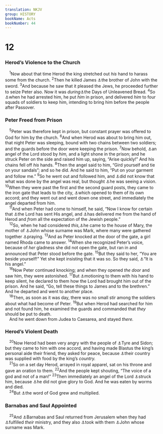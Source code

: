 ```yaml
---
translation: NKJV
group: HISTORY
bookName: Acts 
bookNumber: 44
---
```


<div class="title"><h1>12</h1><h3>Herod’s Violence to the Church</h3></div>
<span class="verse cong_12_1"> <sup>1</sup>Now about that time Herod the king stretched out <i>his</i> hand to harass some from the church. </span>
<span class="verse cong_12_2"><sup>2</sup>Then he killed James <a data-toggle="tooltip" data-placement="bottom" title="Matt. 4:21; 20:23">⚓</a>the brother of John with the sword. </span>
<span class="verse cong_12_3"><sup>3</sup>And because he saw that it pleased the Jews, he proceeded further to seize Peter also. Now it was <i>during</i><a data-toggle="tooltip" data-placement="bottom" title="Ex. 12:15; 23:15; Acts 20:6">⚓</a>the Days of Unleavened Bread. </span>
<span class="verse cong_12_4"><sup>4</sup>So <a data-toggle="tooltip" data-placement="bottom" title="John 21:18">⚓</a>when he had arrested him, he put <i>him</i> in prison, and delivered <i>him</i> to four squads of soldiers to keep him, intending to bring him before the people after Passover.<br/></span>
<div class="title"><h3>Peter Freed from Prison</h3></div>
<span class="verse cong_12_5"> <sup>5</sup>Peter was therefore kept in prison, but constant prayer was offered to God for him by the church. </span>
<span class="verse cong_12_6"><sup>6</sup>And when Herod was about to bring him out, that night Peter was sleeping, bound with two chains between two soldiers; and the guards before the door were keeping the prison. </span>
<span class="verse cong_12_7"><sup>7</sup>Now behold, <a data-toggle="tooltip" data-placement="bottom" title="Acts 5:19">⚓</a>an angel of the Lord stood by <i>him,</i> and a light shone in the prison; and he struck Peter on the side and raised him up, saying, “Arise quickly!” And his chains fell off <i>his</i> hands. </span>
<span class="verse cong_12_8"><sup>8</sup>Then the angel said to him, “Gird yourself and tie on your sandals”; and so he did. And he said to him, “Put on your garment and follow me.” </span>
<span class="verse cong_12_9"><sup>9</sup>So he went out and followed him, and <a data-toggle="tooltip" data-placement="bottom" title="Ps. 126:1">⚓</a>did not know that what was done by the angel was real, but thought <a data-toggle="tooltip" data-placement="bottom" title="Acts 10:3, 17; 11:5">⚓</a>he was seeing a vision. </span>
<span class="verse cong_12_10"><sup>10</sup>When they were past the first and the second guard posts, they came to the iron gate that leads to the city, <a data-toggle="tooltip" data-placement="bottom" title="Acts 5:19; 16:26">⚓</a>which opened to them of its own accord; and they went out and went down one street, and immediately the angel departed from him.<br/></span>
<span class="verse cong_12_11"> <sup>11</sup>And when Peter had come to himself, he said, “Now I know for certain that <a data-toggle="tooltip" data-placement="bottom" title="(Ps. 34:7); Dan. 3:28; 6:22; (Heb. 1:14)">⚓</a>the Lord has sent His angel, and <a data-toggle="tooltip" data-placement="bottom" title="Job 5:19; (Ps. 33:18, 19; 34:22; 41:2); 2 Cor. 1:10; (2 Pet. 2:9)">⚓</a>has delivered me from the hand of Herod and <i>from</i> all the expectation of the Jewish people.”<br/></span>
<span class="verse cong_12_12"> <sup>12</sup>So, when he had considered <i>this,</i><a data-toggle="tooltip" data-placement="bottom" title="Acts 4:23">⚓</a>he came to the house of Mary, the mother of <a data-toggle="tooltip" data-placement="bottom" title="Acts 13:5, 13; 15:37; 2 Tim. 4:11; Philem. 24; 1 Pet. 5:13">⚓</a>John whose surname was Mark, where many were gathered together <a data-toggle="tooltip" data-placement="bottom" title="Acts 12:5">⚓</a>praying. </span>
<span class="verse cong_12_13"><sup>13</sup>And as Peter knocked at the door of the gate, a girl named Rhoda came to answer. </span>
<span class="verse cong_12_14"><sup>14</sup>When she recognized Peter’s voice, because of <i>her</i> gladness she did not open the gate, but ran in and announced that Peter stood before the gate. </span>
<span class="verse cong_12_15"><sup>15</sup>But they said to her, “You are beside yourself!” Yet she kept insisting that it was so. So they said, <a data-toggle="tooltip" data-placement="bottom" title="Gen. 48:16; (Matt. 18:10)">⚓</a>“It is his angel.”<br/></span>
<span class="verse cong_12_16"> <sup>16</sup>Now Peter continued knocking; and when they opened <i>the</i> <i>door</i> and saw him, they were astonished. </span>
<span class="verse cong_12_17"><sup>17</sup>But <a data-toggle="tooltip" data-placement="bottom" title="Acts 13:16; 19:33; 21:40">⚓</a>motioning to them with his hand to keep silent, he declared to them how the Lord had brought him out of the prison. And he said, “Go, tell these things to James and to the brethren.” And he departed and went to another place.<br/></span>
<span class="verse cong_12_18"> <sup>18</sup>Then, as soon as it was day, there was no small stir among the soldiers about what had become of Peter. </span>
<span class="verse cong_12_19"><sup>19</sup>But when Herod had searched for him and not found him, he examined the guards and commanded that <i>they</i> should be put to death.<br/> And he went down from Judea to Caesarea, and stayed <i>there.</i><br/></span>
<div class="title"><h3>Herod’s Violent Death</h3></div>
<span class="verse cong_12_20"> <sup>20</sup>Now Herod had been very angry with the people of <a data-toggle="tooltip" data-placement="bottom" title="Matt. 11:21">⚓</a>Tyre and Sidon; but they came to him with one accord, and having made Blastus the king’s personal aide their friend, they asked for peace, because <a data-toggle="tooltip" data-placement="bottom" title="1 Kin. 5:11; Ezra 3:7; Ezek. 27:17">⚓</a>their country was supplied with food by the king’s <i>country.</i><br/></span>
<span class="verse cong_12_21"> <sup>21</sup>So on a set day Herod, arrayed in royal apparel, sat on his throne and gave an oration to them. </span>
<span class="verse cong_12_22"><sup>22</sup>And the people kept shouting, “The voice of a god and not of a man!” </span>
<span class="verse cong_12_23"><sup>23</sup>Then immediately an angel of the Lord <a data-toggle="tooltip" data-placement="bottom" title="1 Sam. 25:38; 2 Sam. 24:16, 17; 2 Kin. 19:35; Acts 5:19">⚓</a>struck him, because <a data-toggle="tooltip" data-placement="bottom" title="Ps. 115:1">⚓</a>he did not give glory to God. And he was eaten by worms and died.<br/></span>
<span class="verse cong_12_24"> <sup>24</sup>But <a data-toggle="tooltip" data-placement="bottom" title="Is. 55:11; Acts 6:7; 19:20">⚓</a>the word of God grew and multiplied.<br/></span>
<div class="title"><h3>Barnabas and Saul Appointed</h3></div>
<span class="verse cong_12_25"> <sup>25</sup>And <a data-toggle="tooltip" data-placement="bottom" title="Acts 11:30">⚓</a>Barnabas and Saul returned from Jerusalem when they had <a data-toggle="tooltip" data-placement="bottom" title="Acts 11:30">⚓</a>fulfilled <i>their</i> ministry, and they also <a data-toggle="tooltip" data-placement="bottom" title="Acts 13:5, 13">⚓</a>took with them <a data-toggle="tooltip" data-placement="bottom" title="Acts 12:12; 15:37">⚓</a>John whose surname was Mark.<br/></span>
